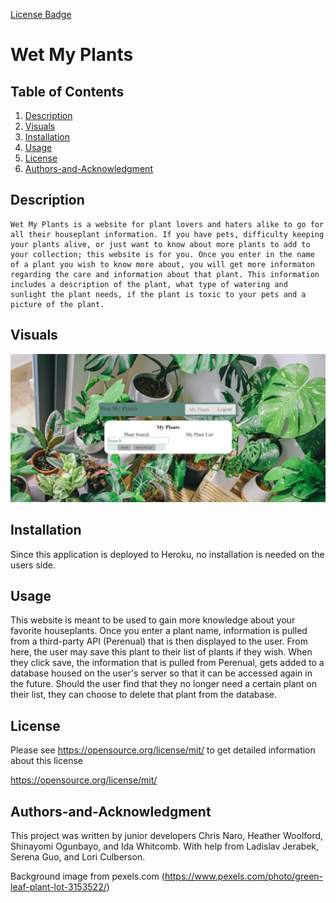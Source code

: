 [License Badge](https://img.shields.io/badge/MIT-blue)
# Wet My Plants
  
## Table of Contents 
1. [Description](#description)
2. [Visuals](#visuals)
3. [Installation](#installation)
4. [Usage](#usage)
5. [License](#license)
6. [Authors-and-Acknowledgment](#authors-and-acknowledgment)

## Description
    Wet My Plants is a website for plant lovers and haters alike to go for all their houseplant information. If you have pets, difficulty keeping your plants alive, or just want to know about more plants to add to your collection; this website is for you. Once you enter in the name of a plant you wish to know more about, you will get more informaton regarding the care and information about that plant. This information includes a description of the plant, what type of watering and sunlight the plant needs, if the plant is toxic to your pets and a picture of the plant.
## Visuals
<img src=./public/homepage.png>

## Installation
  Since this application is deployed to Heroku, no installation is needed on the users side.

## Usage
  This website is meant to be used to gain more knowledge about your favorite houseplants. Once you enter a plant name, information is pulled from a third-party API (Perenual) that is then displayed to the user. From here, the user may save this plant to their list of plants if they wish. When they click save, the information that is pulled from Perenual, gets added to a database housed on the user's server so that it can be accessed again in the future. Should the user find that they no longer need a certain plant on their list, they can choose to delete that plant from the database.
  
## License 
Please see https://opensource.org/license/mit/ to get detailed information about this license

https://opensource.org/license/mit/


## Authors-and-Acknowledgment
This project was written by junior developers Chris Naro, Heather Woolford, Shinayomi Ogunbayo, and Ida Whitcomb. With help from Ladislav Jerabek, Serena Guo, and Lori Culberson.

Background image from pexels.com (https://www.pexels.com/photo/green-leaf-plant-lot-3153522/)
